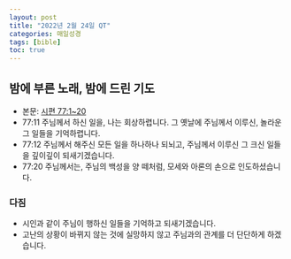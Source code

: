 ```yaml
---
layout: post
title: "2022년 2월 24일 QT"
categories: 매일성경
tags: [bible]
toc: true
---
```


## 밤에 부른 노래, 밤에 드린 기도
- 본문: [시편 77:1~20](https://www.bskorea.or.kr/bible/korbibReadpage.php?version=SAENEW&book=psa&chap=77&sec=1&cVersion=&fontSize=15px&fontWeight=normal)
- 77:11 주님께서 하신 일을, 나는 회상하렵니다. 그 옛날에 주님께서 이루신, 놀라운 그 일들을 기억하렵니다.
- 77:12 주님께서 해주신 모든 일을 하나하나 되뇌고, 주님께서 이루신 그 크신 일들을 깊이깊이 되새기겠습니다.
- 77:20 주님께서는, 주님의 백성을 양 떼처럼, 모세와 아론의 손으로 인도하셨습니다.

### 다짐
- 시인과 같이 주님이 행하신 일들을 기억하고 되새기겠습니다.
- 고난의 상황이 바뀌지 않는 것에 실망하지 않고 주님과의 관계를 더 단단하게 하겠습니다.
